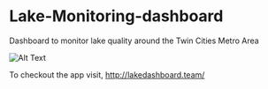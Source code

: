 # Lake-Monitoring-dashboard
Dashboard to monitor lake quality around the Twin Cities Metro Area 

![Alt Text](./media/lakeGif.gifcask)

To checkout the app visit, http://lakedashboard.team/


